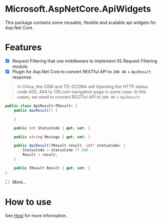 # Microsoft.AspNetCore.ApiWidgets
This package contains some reusable, flexible and scalable api widgets for Asp.Net Core.

# Features
- [x] Request Filtering that use middleware to implement IIS Request Filtering module.
- [x] Plugin for Asp.Net Core to convert RESTful API to `200 OK` + `ApiResult` response.

> In China, the GSM and TD-SCDMA will hijacking the HTTP status code 400, 404 to 139.com navigation page in some case. In this cases, we need to convert
RESTful API to `200 OK` + `ApiResult`

```C# 
public class ApiResult<TResult> {
	public ApiResult() {

	}

	public int StatusCode { get; set; }

	public string Message { get; set; }

	public ApiResult(TResult result, int? statusCode) {
		StatusCode = statusCode ?? 200
		Result = result;
	}

	public TResult Result { get; set; }
}
```

- [ ] More...

# How to use

See [Host](src/Host) for more information.
